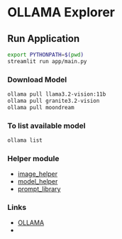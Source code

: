 # OLLAMA Explorer
 

## Run Application
```bash
export PYTHONPATH=$(pwd)
streamlit run app/main.py
```

### Download Model
```bash
ollama pull llama3.2-vision:11b
ollama pull granite3.2-vision
ollama pull moondream
```

### To list available model

```bash
ollama list
```



### Helper module
- [image_helper](utils/image_helper.md)
- [model_helper](utils/model_helper.md)
- [prompt_library](utils/prompt_library.md)

### Links
- [OLLAMA](https://mohammedjassimjasm.wixsite.com/blog/post/ollama)
- 